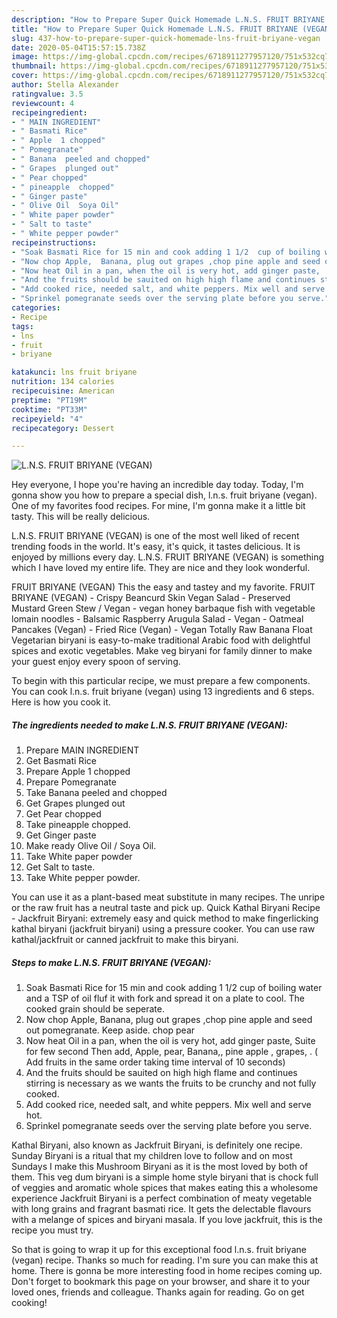 ```yaml
---
description: "How to Prepare Super Quick Homemade L.N.S. FRUIT BRIYANE (VEGAN)"
title: "How to Prepare Super Quick Homemade L.N.S. FRUIT BRIYANE (VEGAN)"
slug: 437-how-to-prepare-super-quick-homemade-lns-fruit-briyane-vegan
date: 2020-05-04T15:57:15.738Z
image: https://img-global.cpcdn.com/recipes/6718911277957120/751x532cq70/lns-fruit-briyane-vegan-recipe-main-photo.jpg
thumbnail: https://img-global.cpcdn.com/recipes/6718911277957120/751x532cq70/lns-fruit-briyane-vegan-recipe-main-photo.jpg
cover: https://img-global.cpcdn.com/recipes/6718911277957120/751x532cq70/lns-fruit-briyane-vegan-recipe-main-photo.jpg
author: Stella Alexander
ratingvalue: 3.5
reviewcount: 4
recipeingredient:
- " MAIN INGREDIENT"
- " Basmati Rice"
- " Apple  1 chopped"
- " Pomegranate"
- " Banana  peeled and chopped"
- " Grapes  plunged out"
- " Pear chopped"
- " pineapple  chopped"
- " Ginger paste"
- " Olive Oil  Soya Oil"
- " White paper powder"
- " Salt to taste"
- " White pepper powder"
recipeinstructions:
- "Soak Basmati Rice for 15 min and cook adding 1 1/2  cup of boiling water and a TSP of oil fluf it with fork and spread it on a plate to cool. The cooked grain should be seperate."
- "Now chop Apple,  Banana, plug out grapes ,chop pine apple and seed out pomegranate.  Keep aside.    chop pear"
- "Now heat Oil in a pan, when the oil is very hot, add ginger paste,  Suite for few second Then add,  Apple,  pear, Banana,, pine apple , grapes,  . ( Add fruits in the same order taking time interval of 10 seconds)"
- "And the fruits should be sauited on high high flame and continues stirring is necessary as we wants the fruits to be crunchy and not fully cooked."
- "Add cooked rice, needed salt, and white peppers. Mix well and serve hot."
- "Sprinkel pomegranate seeds over the serving plate before you serve."
categories:
- Recipe
tags:
- lns
- fruit
- briyane

katakunci: lns fruit briyane 
nutrition: 134 calories
recipecuisine: American
preptime: "PT19M"
cooktime: "PT33M"
recipeyield: "4"
recipecategory: Dessert

---
```



![L.N.S. FRUIT BRIYANE (VEGAN)](https://img-global.cpcdn.com/recipes/6718911277957120/751x532cq70/lns-fruit-briyane-vegan-recipe-main-photo.jpg)

Hey everyone, I hope you're having an incredible day today. Today, I'm gonna show you how to prepare a special dish, l.n.s. fruit briyane (vegan). One of my favorites food recipes. For mine, I'm gonna make it a little bit tasty. This will be really delicious.

L.N.S. FRUIT BRIYANE (VEGAN) is one of the most well liked of recent trending foods in the world. It's easy, it's quick, it tastes delicious. It is enjoyed by millions every day. L.N.S. FRUIT BRIYANE (VEGAN) is something which I have loved my entire life. They are nice and they look wonderful.

FRUIT BRIYANE (VEGAN) This the easy and tastey and my favorite. FRUIT BRIYANE (VEGAN) - Crispy Beancurd Skin Vegan Salad - Preserved Mustard Green Stew / Vegan - vegan honey barbaque fish with vegetable lomain noodles - Balsamic Raspberry Arugula Salad - Vegan - Oatmeal Pancakes (Vegan) - Fried Rice (Vegan) - Vegan Totally Raw Banana Float Vegetarian biryani is easy-to-make traditional Arabic food with delightful spices and exotic vegetables. Make veg biryani for family dinner to make your guest enjoy every spoon of serving.


To begin with this particular recipe, we must prepare a few components. You can cook l.n.s. fruit briyane (vegan) using 13 ingredients and 6 steps. Here is how you cook it.

<!--inarticleads1-->

##### The ingredients needed to make L.N.S. FRUIT BRIYANE (VEGAN):

1. Prepare  MAIN INGREDIENT
1. Get  Basmati Rice
1. Prepare  Apple  1 chopped
1. Prepare  Pomegranate
1. Take  Banana  peeled and chopped
1. Get  Grapes  plunged out
1. Get  Pear chopped
1. Take  pineapple  chopped.
1. Get  Ginger paste
1. Make ready  Olive Oil / Soya Oil.
1. Take  White paper powder
1. Get  Salt to taste.
1. Take  White pepper powder.


You can use it as a plant-based meat substitute in many recipes. The unripe or the raw fruit has a neutral taste and pick up. Quick Kathal Biryani Recipe - Jackfruit Biryani: extremely easy and quick method to make fingerlicking kathal biryani (jackfruit biryani) using a pressure cooker. You can use raw kathal/jackfruit or canned jackfruit to make this biryani. 

<!--inarticleads2-->

##### Steps to make L.N.S. FRUIT BRIYANE (VEGAN):

1. Soak Basmati Rice for 15 min and cook adding 1 1/2  cup of boiling water and a TSP of oil fluf it with fork and spread it on a plate to cool. The cooked grain should be seperate.
1. Now chop Apple,  Banana, plug out grapes ,chop pine apple and seed out pomegranate.  Keep aside.    chop pear
1. Now heat Oil in a pan, when the oil is very hot, add ginger paste,  Suite for few second Then add,  Apple,  pear, Banana,, pine apple , grapes,  . ( Add fruits in the same order taking time interval of 10 seconds)
1. And the fruits should be sauited on high high flame and continues stirring is necessary as we wants the fruits to be crunchy and not fully cooked.
1. Add cooked rice, needed salt, and white peppers. Mix well and serve hot.
1. Sprinkel pomegranate seeds over the serving plate before you serve.


Kathal Biryani, also known as Jackfruit Biryani, is definitely one recipe. Sunday Biryani is a ritual that my children love to follow and on most Sundays I make this Mushroom Biryani as it is the most loved by both of them. This veg dum biryani is a simple home style biryani that is chock full of veggies and aromatic whole spices that makes eating this a wholesome experience Jackfruit Biryani is a perfect combination of meaty vegetable with long grains and fragrant basmati rice. It gets the delectable flavours with a melange of spices and biryani masala. If you love jackfruit, this is the recipe you must try. 

So that is going to wrap it up for this exceptional food l.n.s. fruit briyane (vegan) recipe. Thanks so much for reading. I'm sure you can make this at home. There is gonna be more interesting food in home recipes coming up. Don't forget to bookmark this page on your browser, and share it to your loved ones, friends and colleague. Thanks again for reading. Go on get cooking!
